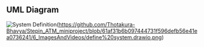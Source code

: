 ## UML Diagram
![System Definition](https://github.com/Thotakura-Bhavya/Stepin_ATM_miniproject/blob/61af31b6b097444731f596defb56e41ea0736241/6_ImagesAndVideos/define%20system.drawio.png)(https://github.com/Thotakura-Bhavya/Stepin_ATM_miniproject/blob/61af31b6b097444731f596defb56e41ea0736241/6_ImagesAndVideos/define%20system.drawio.png)